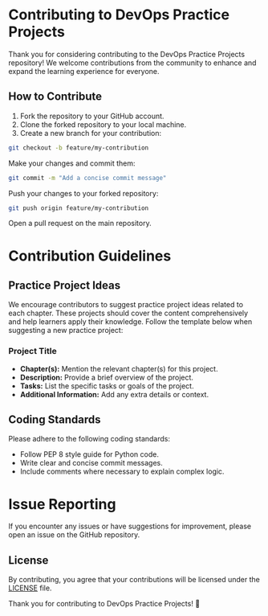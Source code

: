 # Contributing to DevOps Practice Projects

Thank you for considering contributing to the DevOps Practice Projects repository! We welcome contributions from the community to enhance and expand the learning experience for everyone.

## How to Contribute

1. Fork the repository to your GitHub account.
2. Clone the forked repository to your local machine.
3. Create a new branch for your contribution:

```bash
git checkout -b feature/my-contribution
```
Make your changes and commit them:
```bash
git commit -m "Add a concise commit message"
```

Push your changes to your forked repository:
```bash
git push origin feature/my-contribution
```
Open a pull request on the main repository.

# Contribution Guidelines

## Practice Project Ideas

We encourage contributors to suggest practice project ideas related to each chapter. These projects should cover the content comprehensively and help learners apply their knowledge. Follow the template below when suggesting a new practice project:

### Project Title

- **Chapter(s):** Mention the relevant chapter(s) for this project.
- **Description:** Provide a brief overview of the project.
- **Tasks:** List the specific tasks or goals of the project.
- **Additional Information:** Add any extra details or context.

## Coding Standards

Please adhere to the following coding standards:

- Follow PEP 8 style guide for Python code.
- Write clear and concise commit messages.
- Include comments where necessary to explain complex logic.

# Issue Reporting

If you encounter any issues or have suggestions for improvement, please open an issue on the GitHub repository.

## License

By contributing, you agree that your contributions will be licensed under the [LICENSE](LICENSE.md) file.

Thank you for contributing to DevOps Practice Projects! 🚀
